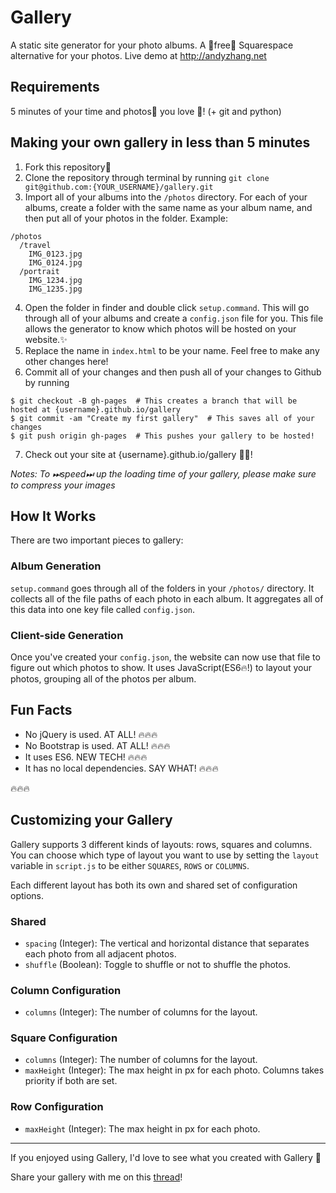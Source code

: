 # Gallery
A static site generator for your photo albums. A 🤑free🤑 Squarespace alternative for your photos. Live demo at http://andyzhang.net

## Requirements
5 minutes of your time and photos📸 you love 🎉! (+ git and python)

## Making your own gallery in less than 5 minutes
1. Fork this repository🍴
2. Clone the repository through terminal by running 
`git clone git@github.com:{YOUR_USERNAME}/gallery.git`
3. Import all of your albums into the `/photos` directory. For each of your albums, create a folder with the same name as your album name, and then put all of your photos in the folder. Example:
```
/photos
  /travel
    IMG_0123.jpg
    IMG_0124.jpg
  /portrait
    IMG_1234.jpg
    IMG_1235.jpg
```

4. Open the folder in finder and double click `setup.command`. This will go through all of your albums and create a `config.json` file for you. This file allows the generator to know which photos will be hosted on your website.✨
5. Replace the name in `index.html` to be your name. Feel free to make any other changes here!
6. Commit all of your changes and then push all of your changes to Github by running
```
$ git checkout -B gh-pages  # This creates a branch that will be hosted at {username}.github.io/gallery
$ git commit -am "Create my first gallery"  # This saves all of your changes
$ git push origin gh-pages  # This pushes your gallery to be hosted!
```
7. Check out your site at {username}.github.io/gallery 🎉✨!

*Notes: To ⏭speed⏭ up the loading time of your gallery, please make sure to compress your images*

## How It Works
There are two important pieces to gallery:

### Album Generation
`setup.command` goes through all of the folders in your `/photos/` directory. It collects all of the file paths of each photo in each album. It aggregates all of this data into one key file called `config.json`.

### Client-side Generation
Once you've created your `config.json`, the website can now use that file to figure out which photos to show. It uses JavaScript(ES6🔥!) to layout your photos, grouping all of the photos per album.

## Fun Facts
- No jQuery is used. AT ALL! 🔥🔥🔥
- No Bootstrap is used. AT ALL! 🔥🔥🔥
- It uses ES6. NEW TECH! 🔥🔥🔥
- It has no local dependencies. SAY WHAT! 🔥🔥🔥

🔥🔥🔥

## Customizing your Gallery
Gallery supports 3 different kinds of layouts: rows, squares and columns. You can choose which type of layout you want to use by setting the `layout` variable in `script.js` to be either `SQUARES`, `ROWS` or `COLUMNS`.

Each different layout has both its own and shared set of configuration options.

### Shared
- `spacing` (Integer): The vertical and horizontal distance that separates each photo from all adjacent photos.
- `shuffle` (Boolean): Toggle to shuffle or not to shuffle the photos.

### Column Configuration
- `columns` (Integer): The number of columns for the layout.

### Square Configuration
- `columns` (Integer): The number of columns for the layout.
- `maxHeight` (Integer): The max height in px for each photo.
Columns takes priority if both are set.

### Row Configuration
- `maxHeight` (Integer): The max height in px for each photo.

---

If you enjoyed using Gallery, I'd love to see what you created with Gallery 🙌

Share your gallery with me on this [thread](https://github.com/andyzg/gallery/issues/1)!

